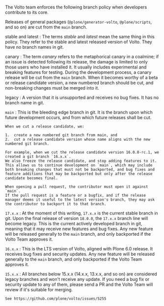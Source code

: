 The Volto team enforces the following branch policy when developers contribute to its core.

Releases of general packages (`@plone/generator-volto`, `@plone/scripts`, and so on) are cut from the `main` branch.

stable and latest
:   The terms _stable_ and _latest_ mean the same thing in this policy.
    They refer to the stable and latest released version of Volto.
    They have no branch names in git.

canary
:   The term _canary_ refers to the metaphorical canary in a coalmine; if an issue is detected following its release, the damage is limited to only those users who have installed it.
    It usually includes experimental and breaking features for testing.
    During the development process, a canary release will be cut from the `main` branch.
    When it becomes worthy of a beta or release candidate version, a new numbered branch should be cut, and non-breaking changes must be merged into it.

legacy
:   A version that it is unsupported and receives no bug fixes.
    It has no branch name in git.

`main`
:   This is the bleeding edge branch in git.
    It is the branch upon which future development occurs, and from which future releases shall be cut.

    When we cut a release candidate, we:

    1.  create a new numbered git branch from main, and
    2.  cut a release candidate version whose name aligns with the new numbered git branch.

    For example, when we cut the release candidate version 16.0.0-rc.1, we created a git branch `16.x.x`.
    We also freeze the release candidate, and stop adding features to it.
    This allows us to continue development on `main`, which may include both breaking changes that must not be backported, and bug fixes and feature additions that may be backported but only after the release candidate becomes final.

    When opening a pull request, the contributor must open it against `main`.
    If the pull request is a feature or a bugfix, and if the release manager deems it useful to the latest version's branch, they may ask the contributor to backport it to that branch.

`17.x.x`
:   At the moment of this writing, `17.x.x` is the current stable branch in git.
    Upon the final release of version `18.0.0`, the `17.x.x` branch line will become legacy.
    This is the current actively developed branch in git, meaning that it may receive new features and bug fixes.
    Any new feature will be released generally to the `main` branch, and only backported if the Volto Team approves it.

`16.x.x`
:   This is the LTS version of Volto, aligned with Plone 6.0 release.
    It receives bug fixes and security updates.
    Any new feature will be released generally to the `main` branch, and only backported if the Volto Team approves it.

`15.x.x`
:   All branches below 15.x.x (14.x.x, 13.x.x, and so on) are considered legacy branches and won't receive any update.
    If you need a bug fix or security update to any of them, please send a PR and the Volto Team will review if it's suitable for merging.

```{todo}
See https://github.com/plone/volto/issues/5255
```
